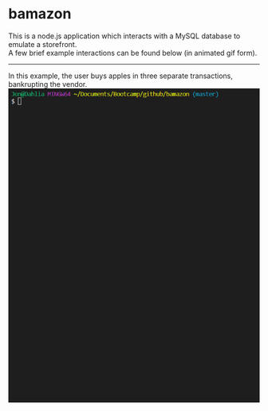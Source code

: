 # bamazon

This is a node.js application which interacts with a MySQL database to emulate a storefront. <br>
A few brief example interactions can be found below (in animated gif form). <br><hr>

In this example, the user buys apples in three separate transactions, bankrupting the vendor.<br>
![](./screencaps/out_of_apples.gif)
